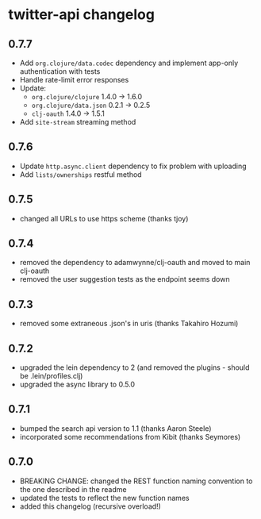 # twitter-api changelog

## 0.7.7
* Add `org.clojure/data.codec` dependency and implement app-only authentication with tests
* Handle rate-limit error responses
* Update:
  - `org.clojure/clojure` 1.4.0 -> 1.6.0
  - `org.clojure/data.json` 0.2.1 -> 0.2.5
  - `clj-oauth` 1.4.0 -> 1.5.1
* Add `site-stream` streaming method

## 0.7.6
* Update `http.async.client` dependency to fix problem with uploading
* Add `lists/ownerships` restful method

## 0.7.5
* changed all URLs to use https scheme (thanks tjoy)

## 0.7.4
* removed the dependency to adamwynne/clj-oauth and moved to main clj-oauth
* removed the user suggestion tests as the endpoint seems down

## 0.7.3
* removed some extraneous .json's in uris (thanks Takahiro Hozumi)

## 0.7.2
* upgraded the lein dependency to 2 (and removed the plugins - should be .lein/profiles.clj)
* upgraded the async library to 0.5.0

## 0.7.1
* bumped the search api version to 1.1 (thanks Aaron Steele)
* incorporated some recommendations from Kibit (thanks Seymores)

## 0.7.0
* BREAKING CHANGE: changed the REST function naming convention to the one described in the readme
* updated the tests to reflect the new function names
* added this changelog (recursive overload!)

